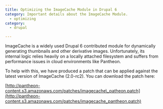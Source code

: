 ```yaml
---
title: Optimizing the ImageCache Module in Drupal 6
category: Important details about the ImageCache Module.
  - optimizing
category:
  - drupal

---
```


ImageCache is a widely used Drupal 6 contributed module for dynamically generating thumbnails and other derivative images. Unfortunately, its internal logic relies heavily on a locally attached filesystem and suffers from performance issues in cloud environments like Pantheon.

To help with this, we have produced a patch that can be applied against the latest version of ImageCache (2.0-rc2). You can download the patch here:

[http://pantheon-content.s3.amazonaws.com/patches/imagecache\_patheon.patch](http://pantheon-content.s3.amazonaws.com/patches/imagecache_pantheon.patch)
